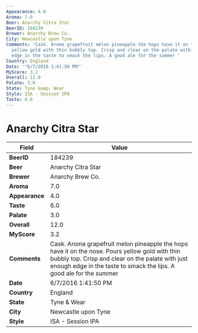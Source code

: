 ```yaml
---
Appearance: 4.0
Aroma: 7.0
Beer: Anarchy Citra Star
BeerID: 184239
Brewer: Anarchy Brew Co.
City: Newcastle upon Tyne
Comments: 'Cask. Aroma grapefruit melon pineapple the hops have it on the nose. Pours
  yellow gold with thin bubbly top. Crisp and clear on the palate with just enough
  edge in the taste to smack the lips. A good ale for the summer '
Country: England
Date: '"6/7/2016 1:41:50 PM"'
MyScore: 3.2
Overall: 12.0
Palate: 3.0
State: Tyne &amp; Wear
Style: ISA - Session IPA
Taste: 6.0
---
```


# Anarchy Citra Star

| Field         | Value |
|---------------|-------|
| **BeerID** | 184239 |
| **Beer** | Anarchy Citra Star |
| **Brewer** | Anarchy Brew Co. |
| **Aroma** | 7.0 |
| **Appearance** | 4.0 |
| **Taste** | 6.0 |
| **Palate** | 3.0 |
| **Overall** | 12.0 |
| **MyScore** | 3.2 |
| **Comments** | Cask. Aroma grapefruit melon pineapple the hops have it on the nose. Pours yellow gold with thin bubbly top. Crisp and clear on the palate with just enough edge in the taste to smack the lips. A good ale for the summer  |
| **Date** | 6/7/2016 1:41:50 PM |
| **Country** | England |
| **State** | Tyne &amp; Wear |
| **City** | Newcastle upon Tyne |
| **Style** | ISA - Session IPA |
